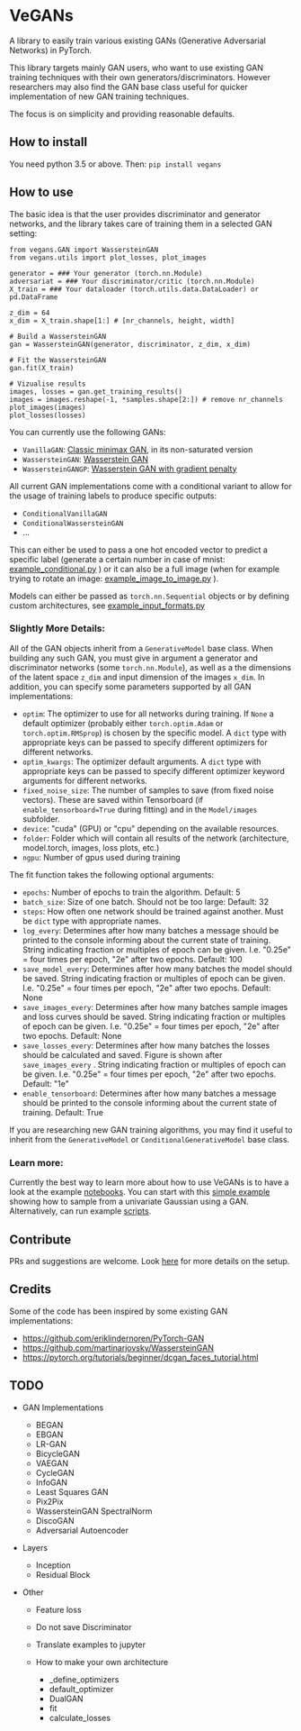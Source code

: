 # VeGANs

A library to easily train various existing GANs (Generative Adversarial Networks) in PyTorch.

This library targets mainly GAN users, who want to use existing GAN training techniques with their own generators/discriminators.
However researchers may also find the GAN base class useful for quicker implementation of new GAN training techniques.

The focus is on simplicity and providing reasonable defaults.

## How to install
You need python 3.5 or above. Then:
`pip install vegans`

## How to use
The basic idea is that the user provides discriminator and generator networks, and the library takes care of training them in a selected GAN setting:
```
from vegans.GAN import WassersteinGAN
from vegans.utils import plot_losses, plot_images

generator = ### Your generator (torch.nn.Module)
adversariat = ### Your discriminator/critic (torch.nn.Module)
X_train = ### Your dataloader (torch.utils.data.DataLoader) or pd.DataFrame

z_dim = 64
x_dim = X_train.shape[1:] # [nr_channels, height, width]

# Build a WassersteinGAN
gan = WassersteinGAN(generator, discriminator, z_dim, x_dim)

# Fit the WassersteinGAN
gan.fit(X_train)

# Vizualise results
images, losses = gan.get_training_results()
images = images.reshape(-1, *samples.shape[2:]) # remove nr_channels
plot_images(images)
plot_losses(losses)
```

You can currently use the following GANs:
* `VanillaGAN`: [Classic minimax GAN](https://papers.nips.cc/paper/5423-generative-adversarial-nets.pdf), in its non-saturated version
* `WassersteinGAN`: [Wasserstein GAN](https://arxiv.org/abs/1701.07875)
* `WassersteinGANGP`: [Wasserstein GAN with gradient penalty](https://arxiv.org/abs/1704.00028)

All current GAN implementations come with a conditional variant to allow for the usage of training labels to produce specific outputs:

- `ConditionalVanillaGAN`
- `ConditionalWassersteinGAN`
- ...

This can either be used to pass a one hot encoded vector to predict a specific label (generate a certain number in case of mnist: [example_conditional.py](https://github.com/unit8co/vegans/tree/master/examples) ) or it can also be a full image (when for example trying to rotate an image: [example_image_to_image.py](https://github.com/unit8co/vegans/tree/master/examples) ).

Models can either be passed as `torch.nn.Sequential` objects or by defining custom architectures, see [example_input_formats.py](https://github.com/unit8co/vegans/tree/master/examples) 



### Slightly More Details:

All of the GAN objects inherit from a `GenerativeModel` base class. When building any such GAN, you must give in argument a generator and discriminator networks (some `torch.nn.Module`), as well as a the dimensions of the latent space `z_dim` and input dimension of the images `x_dim`. In addition, you can specify some parameters supported by all GAN implementations:
* `optim`: The optimizer to use for all networks during training. If `None` a default optimizer (probably either `torch.optim.Adam` or `torch.optim.RMSprop`) is chosen by the specific model. A `dict` type with appropriate keys can be passed to specify different optimizers for different networks.
* `optim_kwargs`:  The optimizer default arguments. A `dict` type with appropriate keys can be passed to specify different optimizer keyword arguments for different networks.
* `fixed_noise_size`: The number of samples to save (from fixed noise vectors). These are saved within Tensorboard (if `enable_tensorboard=True` during fitting) and in the `Model/images` subfolder.
* `device`: "cuda" (GPU) or "cpu" depending on the available resources.
* `folder`: Folder which will contain all results of the network (architecture, model.torch, images, loss plots, etc.)
* `ngpu`: Number of gpus used during training

The fit function takes the following optional arguments:

- `epochs`: Number of epochs to train the algorithm. Default: 5
- `batch_size`: Size of one batch. Should not be too large: Default: 32
- `steps`: How often one network should be trained against another. Must be `dict` type with appropriate names. 
- `log_every`: Determines after how many batches a message should be printed to the console informing about the current state of training. String indicating fraction or multiples of epoch can be given. I.e. "0.25e" = four times per epoch, "2e" after two epochs. Default: 100
- `save_model_every`: Determines after how many batches the model should be saved. String indicating fraction or multiples of epoch can be given. I.e. "0.25e" = four times per epoch, "2e" after two epochs. Default: None
- `save_images_every`: Determines after how many batches sample images and loss curves should be saved. String indicating fraction or multiples of epoch can be given. I.e. "0.25e" = four times per epoch, "2e" after two epochs. Default: None
- `save_losses_every`: Determines after how many batches the losses should be calculated and saved. Figure is shown after `save_images_every` . String indicating fraction or multiples of epoch can be given. I.e. "0.25e" = four times per epoch, "2e" after two epochs. Default: "1e" 
- `enable_tensorboard`: Determines after how many batches a message should be printed to the console informing about the current state of training. Default: True



If you are researching new GAN training algorithms, you may find it useful to inherit from the `GenerativeModel` or  `ConditionalGenerativeModel` base class.

### Learn more:

Currently the best way to learn more about how to use VeGANs is to have a look at the example [notebooks](https://github.com/unit8co/vegans/tree/master/notebooks).
You can start with this [simple example](https://github.com/unit8co/vegans/blob/master/notebooks/00_univariate_gaussian.ipynb) showing how to sample from a univariate Gaussian using a GAN.
Alternatively, can run example [scripts](https://github.com/unit8co/vegans/tree/master/examples).

## Contribute
PRs and suggestions are welcome. Look [here](https://github.com/unit8co/vegans/blob/master/CONTRIBUTING) for more details on the setup.

## Credits
Some of the code has been inspired by some existing GAN implementations:
* https://github.com/eriklindernoren/PyTorch-GAN
* https://github.com/martinarjovsky/WassersteinGAN
* https://pytorch.org/tutorials/beginner/dcgan_faces_tutorial.html

## TODO

- GAN Implementations
  - BEGAN
  - EBGAN
  - LR-GAN
  - BicycleGAN
  - VAEGAN
  - CycleGAN
  - InfoGAN
  - Least Squares GAN
  - Pix2Pix
  - WassersteinGAN SpectralNorm
  - DiscoGAN
  - Adversarial Autoencoder
- Layers
  - Inception
  - Residual Block
- Other
  
  - Feature loss
  
  - Do not save Discriminator 
  
  - Translate examples to jupyter
  
  - How to make your own architecture 
  
    - _define_optimizers
    - default_optimizer
    - DualGAN
    - fit
    - calculate_losses
  
    

